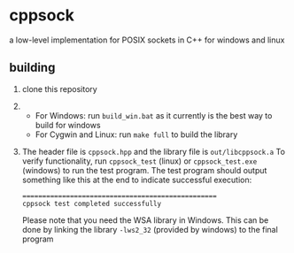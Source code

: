 # cppsock
a low-level implementation for POSIX sockets in C++ for windows and linux

## building
1. clone this repository
2. * For Windows: run ``build_win.bat`` as it currently is the best way to build for windows
   * For Cygwin and Linux: run ``make full`` to build the library
3. The header file is ``cppsock.hpp`` and the library file is ``out/libcppsock.a``
   To verify functionality, run ```cppsock_test``` (linux) or ```cppsock_test.exe``` (windows) to run the test program. The test program should output something like this at the end to indicate successful execution:

       =================================================
       cppsock test completed successfully

   Please note that you need the WSA library in Windows. This can be done by linking the library ``-lws2_32`` (provided by windows) to the final program
